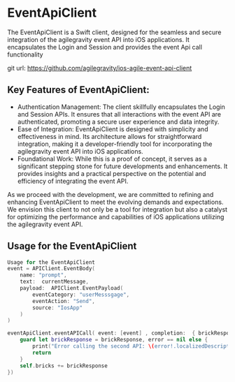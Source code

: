 # EventApiClient

The EventApiClient is a Swift client, designed for the seamless and secure integration of the agilegravity event API into iOS applications. It encapsulates the Login and Session and provides the event Api call functionality

git url: https://github.com/agilegravity/ios-agile-event-api-client


## Key Features of EventApiClient:

* Authentication Management:
The client skillfully encapsulates the Login and Session APIs. It ensures that all interactions with the event API are authenticated, promoting a secure user experience and data integrity.
* Ease of Integration:
EventApiClient is designed with simplicity and effectiveness in mind. Its architecture allows for straightforward integration, making it a developer-friendly tool for incorporating the agilegravity event API into iOS applications.
* Foundational Work:
While this is a proof of concept, it serves as a significant stepping stone for future developments and enhancements. It provides insights and a practical perspective on the potential and efficiency of integrating the event API.


As we proceed with the development, we are committed to refining and enhancing EventApiClient to meet the evolving demands and expectations. We envision this client to not only be a tool for integration but also a catalyst for optimizing the performance and capabilities of iOS applications utilizing the agilegravity event API.


## Usage for the EventApiClient

```swift
Usage for the EventApiClient
event = APIClient.EventBody(
    name: "prompt",
    text:  currentMessage,
    payload:  APIClient.EventPayload(
        eventCategory: "userMesssgage",
        eventAction: "Send",
        source: "IosApp"
    )
)

eventApiClient.eventAPICall( event: [event] , completion:  { brickResponse, error in brickResponse
    guard let brickResponse = brickResponse, error == nil else {
        print("Error calling the second API: \(error!.localizedDescription)")
        return
    }
    self.bricks += brickResponse
})

```